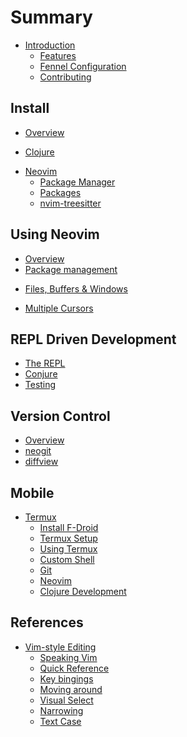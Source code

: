# Summary

* [Introduction](introduction.md)
    * [Features](introduction/features.md)
    <!-- * [Lua](introduction/lua.md) -->
    * [Fennel Configuration](introduction/fennel.md)
    <!-- * [Aniseed](introduction/aniseed.md) -->
    * [Contributing](contributing.md)

## Install
<!-- the approach taken to configure neovom - i.e. fenel first, then lua, avoid vimscript -->
* [Overview](install/index.md)

<!-- Clojure Setup -->
* [Clojure](install/clojure.md)

<!-- Neovim Setup -->
* [Neovim](install/neovim.md)
    * [Package Manager](install/package-manager.md)
    * [Packages](install/packages/index.md) <!-- Package manager and list of packages -->
    * [nvim-treesitter](install/packages/nvim-treesitter.md) <!-- Language parser -->

## Using Neovim

* [Overview](neovim-basics/index.md)
* [Package management](neovim-basics/package-management.md)
<!-- * [File management](neovim-basics/files.md) -->
* [Files, Buffers & Windows](neovim-basics/files-buffers-windows.md)
<!-- * [Vim-style editing](neovim-basics/vim-style-editing/index.md) -->
* [Multiple Cursors](plugins/multiple-cursors.md)

## REPL Driven Development

* [The REPL](repl-driven-development/index.md)
* [Conjure](repl-driven-development/conjure.md)
* [Testing](repl-driven-development/testing.md)
<!-- * [Structural editing](structural-editing/index.md) -->

## Version Control
* [Overview](version-control/index.md)
* [neogit](version-control/neogit.md)
* [diffview](version-control/diffview.md)

## Mobile

* [Termux](termux/index.md)
    * [Install F-Droid](termux/fdroid-install.md)
    * [Termux Setup](termux/setup.md)
    * [Using Termux](termux/using-termux.md)
    * [Custom Shell](termux/custom-shell.md)
    * [Git](termux/git.md)
    * [Neovim](termux/neovim.md)
    * [Clojure Development](termux/clojure-development.md)

 
## References
<!-- * [Alternative Configs] -->
 * [Vim-style Editing](reference/vim-style/index.md) 
     * [Speaking Vim](reference/vim-style/speaking-vim.md)
     * [Quick Reference](reference/vim-style/vim-quick-reference.md)
     * [Key bingings](reference/vim-style/key-binding-reference.md)
     * [Moving around](reference/vim-style/moving-around.md)
     * [Visual Select](reference/vim-style/visual-select.md)
     * [Narrowing](reference/vim-style/narrowing.md)
     * [Text Case](reference/vim-style/case.md)

<!-- TODO: vim reference pages to review to ensure neovim specific content
     * [](motions.md)
     * [](evil-g-menu.md)
     * [](evil-z-menu.md)
     * [](vim-tips-for-developers.md)
-->

